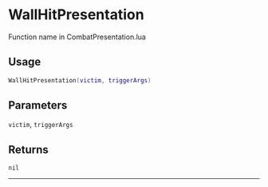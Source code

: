 # WallHitPresentation
Function name in CombatPresentation.lua
## Usage
```lua
WallHitPresentation(victim, triggerArgs)
```
## Parameters
`victim`, `triggerArgs`
## Returns
`nil`

---